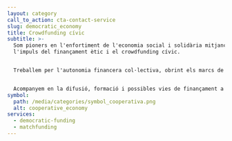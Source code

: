 ```yaml
---
layout: category
call_to_action: cta-contact-service
slug: democratic_economy
title: Crowdfunding cívic
subtitle: >-
  Som pioners en l'enfortiment de l'economia social i solidària mitjançant
  l'impuls del finançament ètic i el crowdfunding cívic.


  Treballem per l'autonomia financera col·lectiva, obrint els marcs de col·laboració entre projectes ciutadans i les institucions públiques i privades.


  Acompanyem en la difusió, formació i possibles vies de finançament a totes aquelles iniciatives que treballin per la inclusió, el reconeixement i el foment de l'autonomia, tant personal com col·lectiva.
symbol:
  path: /media/categories/symbol_cooperativa.png
  alt: cooperative_economy
services:
  - democratic-funding
  - matchfunding
---
```

